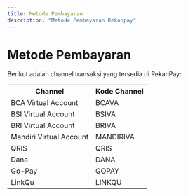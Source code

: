 ```yaml
---
title: Metode Pembayaran
description: "Metode Pembayaran Rekanpay"
---
```


# Metode Pembayaran

Berikut adalah channel transaksi yang tersedia di RekanPay:

<table>
  <tr>
    <th>Channel</th>
    <th>Kode Channel</th>
  </tr>
  <tr>
    <td>BCA Virtual Account</td>
    <td>BCAVA</td>
  </tr>
  <tr>
    <td>BSI Virtual Account</td>
    <td>BSIVA</td>
  </tr>
  <tr>
    <td>BRI Virtual Account</td>
    <td>BRIVA</td>
  </tr>
  <tr>
    <td>Mandiri Virtual Account</td>
    <td>MANDIRIVA</td>
  </tr>
  <tr>
    <td>QRIS</td>
    <td>QRIS</td>
  </tr>
  <tr>
    <td>Dana</td>
    <td>DANA</td>
  </tr>
  <tr>
    <td>Go-Pay</td>
    <td>GOPAY</td>
  </tr>
  <tr>
    <td>LinkQu</td>
    <td>LINKQU</td>
  </tr>
</table>

